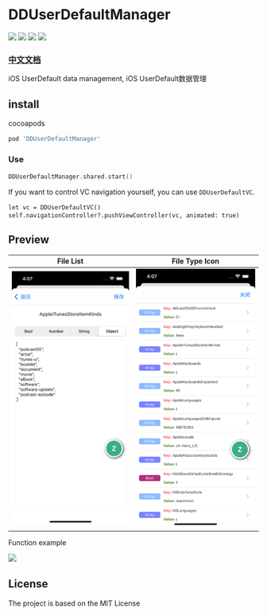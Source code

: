 # DDUserDefaultManager

![](https://img.shields.io/badge/CocoaPods-supported-brightgreen) ![](https://img.shields.io/badge/Swift-5.0-brightgreen) ![](https://img.shields.io/badge/License-MIT-brightgreen) ![](https://img.shields.io/badge/version-iOS12.0-brightgreen)

### [中文文档](https://dongge.org/blog/1289.html)

iOS UserDefault data management, iOS UserDefault数据管理

## install

cocoapods

```ruby
pod 'DDUserDefaultManager'
```

### Use

```swift
DDUserDefaultManager.shared.start()
```

If you want to control VC navigation yourself, you can use `DDUserDefaultVC`.

```
let vc = DDUserDefaultVC()
self.navigationController?.pushViewController(vc, animated: true)
```

## Preview

|File List|File Type Icon|
|----|----|
|![](./preview/demo2.png)|![](./preview/demo1.png)|

Function example

![](./preview/preview.gif)

## License

The project is based on the MIT License
